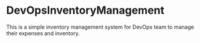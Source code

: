 # DevOpsInventoryManagement

This is a simple inventory management system for DevOps team to manage their expenses and inventory.
